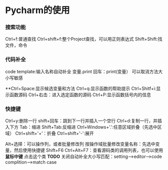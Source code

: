 # Pycharm的使用

### 搜索功能
Ctrl+f:普通查找
Ctrl+shift+f:整个Project查找，可以用正则表达式
Shift+Shift:找文件，命令

### 代码补全
code template:输入名称自动补全
变量.print 回车：print(变量）
可以取消方法大小写敏感

**Ctrl+Space:显示候选变量和方法
Ctrl+q:显示函数的帮助提示
Ctrl+Shitf+i:显示函数源码
Ctrl+右击：进入选定函数的源码
Ctrl+P:显示函数括号内的信息

### 快捷键
Ctrl+y:删除一行
shift+回车：跳到下一行并插入一个空行
Ctrl+d:复制一行，并插入下方
Tab：缩进
Shift+Tab:反缩进
Ctrl+Windows+'.':任意区域折叠（先选中区域）
Ctrl+shift+'+’：折叠
Ctrl+shift+'-':展开

Alt+选择：可以操作列，或者批量修改列
按操作域批量修改变量名称：先选中变量，然后使用快捷键 Shift+F6
Ctrl+Alt+F7：查看源码类的调用列表，也可以使用 **鼠标中键** 点击这个类
**TODO** 
关闭自动补全大小写匹配：setting-->editor-->code complition-->match case